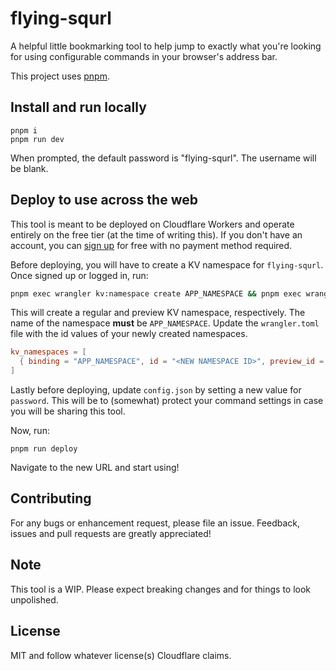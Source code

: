 # flying-squrl

A helpful little bookmarking tool to help jump to exactly what you're looking for using configurable commands in your browser's address bar.

This project uses [pnpm](https://pnpm.io/installation).

## Install and run locally

```
pnpm i
pnpm run dev
```

When prompted, the default password is "flying-squrl". The username will be blank.

## Deploy to use across the web

This tool is meant to be deployed on Cloudflare Workers and operate entirely on the free tier (at the time of writing this). If you don't have an account, you can [sign up](https://dash.cloudflare.com/sign-up) for free with no payment method required.

Before deploying, you will have to create a KV namespace for `flying-squrl`. Once signed up or logged in, run:

```bash
pnpm exec wrangler kv:namespace create APP_NAMESPACE && pnpm exec wrangler kv:namespace create APP_NAMESPACE --preview
```

This will create a regular and preview KV namespace, respectively. The name of the namespace **must** be `APP_NAMESPACE`. Update the `wrangler.toml` file with the id values of your newly created namespaces.

```toml
kv_namespaces = [
  { binding = "APP_NAMESPACE", id = "<NEW NAMESPACE ID>", preview_id = "<NEW NAMESPACE PREVIEW ID>" }
]
```

Lastly before deploying, update `config.json` by setting a new value for `password`. This will be to (somewhat) protect your command settings in case you will be sharing this tool.

Now, run:

```
pnpm run deploy
```

Navigate to the new URL and start using!

## Contributing

For any bugs or enhancement request, please file an issue. Feedback, issues and pull requests are greatly appreciated!

## Note

This tool is a WIP. Please expect breaking changes and for things to look unpolished.

## License

MIT and follow whatever license(s) Cloudflare claims.
